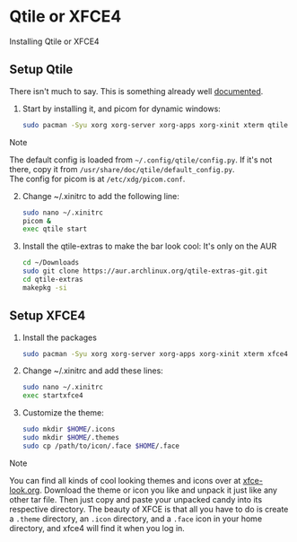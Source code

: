 # Qtile or XFCE4  
Installing Qtile or XFCE4

## Setup Qtile  
There isn't much to say. This is something already well [documented](https://qtile.org/ "Qtile Docs").  

1) Start by installing it, and picom for dynamic windows:  

	```bash
	sudo pacman -Syu xorg xorg-server xorg-apps xorg-xinit xterm qtile picom
	```
	
  > [!NOTE]  
  > The default config is loaded from `~/.config/qtile/config.py`. If it's not there, copy it from `/usr/share/doc/qtile/default_config.py`.  
  > The config for picom is at `/etc/xdg/picom.conf`.

2) Change ~/.xinitrc to add the following line:  

	```bash
	sudo nano ~/.xinitrc
	picom &
	exec qtile start
	```

3) Install the qtile-extras to make the bar look cool: It's only on the AUR  

	```bash
	cd ~/Downloads
	sudo git clone https://aur.archlinux.org/qtile-extras-git.git
	cd qtile-extras
	makepkg -si
	```

## Setup XFCE4  
1) Install the packages  

	```bash
	sudo pacman -Syu xorg xorg-server xorg-apps xorg-xinit xterm xfce4 xfce4-goodies unzip
	```

2) Change ~/.xinitrc and add these lines:  

	```bash
	sudo nano ~/.xinitrc
	exec startxfce4
	```

3) Customize the theme:  

	```bash
	sudo mkdir $HOME/.icons
	sudo mkdir $HOME/.themes
	sudo cp /path/to/icon/.face $HOME/.face
	```
	
  >[!NOTE]  
  > You can find all kinds of cool looking themes and icons over at [xfce-look.org](https://www.xfce-look.org/browse/ "xfce-look.org"). Download the theme or icon you like and unpack it just like any other tar file. Then just copy and paste your unpacked candy into its respective directory. The beauty of XFCE is that all you have to do is create a `.theme` directory, an `.icon` directory, and a `.face` icon in your home directory, and xfce4 will find it when you log in.

